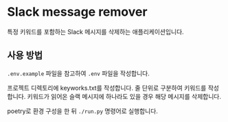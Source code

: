 # Slack message remover
특정 키워드를 포함하는 Slack 메시지를 삭제하는 애플리케이션입니다.

## 사용 방법
`.env.example` 파일을 참고하여 `.env` 파일을 작성합니다.

프로젝트 디렉토리에 keyworks.txt를 작성합니다.
줄 단위로 구분하여 키워드를 작성합니다.
키워드가 읽어온 슬랙 메시지에 하나라도 있을 경우 해당 메시지를 삭제합니다.

poetry로 환경 구성을 한 뒤 `./run.py` 명령어로 실행합니다.